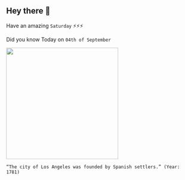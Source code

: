 ## Hey there 👋
Have an amazing `Saturday` ⚡⚡⚡

Did you know Today on `04th of September`
 
 [<img src="https://www.gannett-cdn.com/presto/2019/09/03/PCIN/6ae6ad17-0821-4d10-b4e4-2467e81b5619-Mural_painting_which_depicts_the_founding_of_Los_Angeles_ca19311939.jpg?width=660&height=365&fit=crop&format=pjpg&auto=webp" width="300" />](https://la.curbed.com/2018/4/20/17016988/los-angeles-history-timeline-facts-earthquakes#:~:text=El%20Pueblo%20de%20la%20Reina,into%20Alaska%20and%20Northern%20California.) 
 ```
“The city of Los Angeles was founded by Spanish settlers.” (Year: 1781)
```
